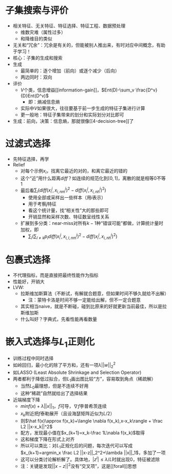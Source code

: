 # 子集搜索与评价
- 相关特征、无关特征、特征选择、特征工程、数据预处理
  - 维数灾难（属性过多）
  - 和降维目的类似
- 无关和“冗余”：冗余是有关的，但能被别人推出来，有时对应中间概念，有助于学习！
- 核心：子集的生成和搜索
- 生成
  - 最简单的：逐个增加（前向）或逐个减少（后向）
  - 两边同时：双向
- 评价
  - $V$个类，信息增益[[information-gain]]，$Ent(D)-\sum_v \frac{D^v}{D}Ent(D^v)$
    - 即：熵减信息熵
  - 实际中$V$如果很大，往往要基于前一步生成的特征子集进行计算
  - 更一般地：特征子集带来的划分和实际划分对比即可
- 生成：前向，决策：信息熵，那就很像[[4-decision-tree]]了
# 过滤式选择
- 先特征选择，再学
- Relief
  - 对每个示例$x_i$，找离它最近的对的，和离它最近的错的
  - 这个“近”用什么距离$diff$？如连续的规范化到$[0,1]$，离散的就是相等0不等1
  - 最后看$\sum_i (diff(x_i^j,x_{i,nm}^j)^2 - diff(x_i^j, x_{i,nh}^j)^2)$
    - 使用全部或采样出一些样本（用$i$表示）
    - 用于考察$j$特征
    - 看这个统计量，找“相关性”大的那些即可
    - 开销显然和采样次数、特征数呈线性关系
  - 扩展到多分类：near-miss对所有$k-1$种“错误可能”都做，计算统计量时加权，即
    - $\sum_i(\sum_{l\ne k} p_l diff(x_i^j, x_{i,l,nm}^j)^2-diff(x_i^j,x_{i,nh}^j)^2)$
# 包裹式选择
- 不代理指标，而是直接把最终性能作为指标
- 性能好，开销大
- LVW:
  - 拉斯维加斯算法（不断试，有解就合题意，但如果时间不够久就给不出解）
    - 注：蒙特卡洛是时间不够一定能给出解，但不一定合题意
  - 其实相当naive，就是不断碰，碰到比原来的好就更新当前最佳，所以是拉斯维加斯
  - 什么叫好？字典式，先看性能再看数量
# 嵌入式选择与$L_1$正则化
- 训练过程中同时选择
- 如岭回归，最小化的除了平方和，还有一项$\lambda ||w||_2^2$
- 如LASSO (Least Absolute Shrinkage and Selection Operator)
- 两者都利于降低过拟合，但$L_1$画出图比较“方”，容易取到角点（稀疏解）
  - 当然$L_0$最理想，但是不连续不好用
  - 这种“稀疏”自然就给出了选择结果
- 近端梯度下降
  - $min f(x)+\lambda ||x||_1$，$f$可导，$\nabla f$李普希茨连续
  - $x_k$附近把$f$泰勒展开（且设海瑟矩阵近似为$L/2$）
  - 则$\hat f(x)\approx f(x_k)+\langle \nabla f(x_k),x-x_k\rangle + \frac L2 ||x-x_k||^2$
  - 配方，发现最小值在$x_{k+1}=x_k-\frac 1L\nabla f(x_k)$取得
  - 这和梯度下降在形式上对齐
  - 所以可以类比：对$L_1$正规化后的问题，每次迭代可以写成$x_{k+1}=argmin_x \frac L2 ||x-z||_2^2+\lambda ||x||_1$，多加了一项
  - 这可以分类讨论解析解了。具体地，$|z^i|\le \lambda/L$时就出现0，特征被滤除
  - 注：关键是发现$||x-z||^2$没有“交叉项”，这是[[forall]]思想